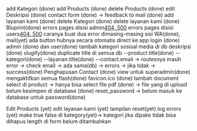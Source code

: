 add Kategori (done)
add Products (done)
delete Products (done)
edit Deskripsi (done)
contact form (done) -> feedback to mail (done)
add layanan kami (done)
delete Kategori (done)
delete layanan kami (done)
Bluprint(done)
errors pages disisi admin[404, 500](done)
errors pages disisi users[404, 500](yet) caranya buat dua error dimasing-masing sisi
WA(done), mail(yet) ada button hubnya secara otomatis direct ke app
login (done)
admin (done) dan user(done)
tambah kategori sosisal media di db deskripsi (done)
slugify(done)
duplicate title di semua db
--product.title(done)
--kategori(done)
--layanan.title(done)
--contact.email -> routesnya masih error -> check email -> ada sama(db) -> errors -> jika tidak -> success(done)
Penghapusan Contact (done)
view untuk superadmin(done)
mengaktifkan semua flash(done)
favicon.ico (done)
tambah document select di product -> hanya bisa select file pdf (done) -> file yang di upload belum kesimpen di database (done)
reset_password -> belum masuk ke database untuk password(done)

Edit Products (yet)
edit layanan kami (yet)
tampilan reset(yet)
log errors (yet)
make true false di kategory(yet)-> kategori jika dipake tidak bisa dihapus
length di form belum ditambahkan
